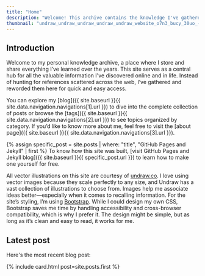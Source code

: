 ```yaml
---
title: "Home"  
description: "Welcome! This archive contains the knowledge I've gathered throughout my life."  
thumbnail: "undraw_undraw_undraw_undraw_undraw_website_o7n3_bucy_30uo_-1-_d6br_0qfo.svg"
---
```


## Introduction

Welcome to my personal knowledge archive, a place where I store and share everything I’ve learned over the years. This site serves as a central hub for all the valuable information I've discovered online and in life. Instead of hunting for references scattered across the web, I’ve gathered and reworded them here for quick and easy access.

You can explore my [blog]({{ site.baseurl }}{{ site.data.navigation.navigations[1].url }}) to dive into the complete collection of posts or browse the [tags]({{ site.baseurl }}{{ site.data.navigation.navigations[2].url }}) to see topics organized by category. If you’d like to know more about me, feel free to visit the [about page]({{ site.baseurl }}{{ site.data.navigation.navigations[3].url }}).

{% assign specific_post = site.posts | where: "title", "GitHub Pages and Jekyll" | first %}
To know how this site was built, [visit GitHub Pages and Jekyll blog]({{ site.baseurl }}{{ specific_post.url }}) to learn how to make one yourself for free.

All vector illustrations on this site are courtesy of [undraw.co](https://undraw.co/). I love using vector images because they scale perfectly to any size, and Undraw has a vast collection of illustrations to choose from. Images help me associate ideas better—especially when it comes to recalling information. For the site’s styling, I’m using [Bootstrap](https://getbootstrap.com/). While I could design my own CSS, Bootstrap saves me time by handling accessibility and cross-browser compatibility, which is why I prefer it. The design might be simple, but as long as it’s clean and easy to read, it works for me.

## Latest post

Here's the most recent blog post:

<div class="row row-cols-1 row-cols-md-3 g-4">
  {% include card.html post=site.posts.first %}
</div>